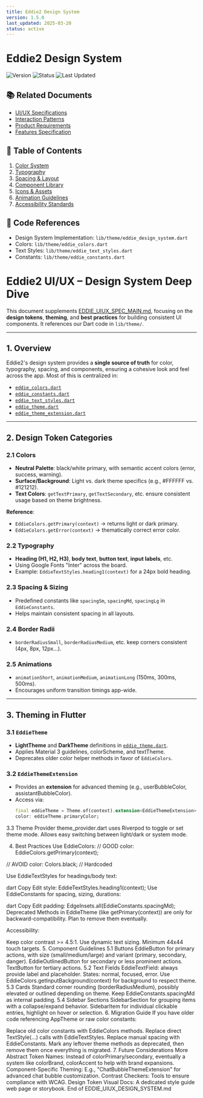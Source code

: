 ```yaml
---
title: Eddie2 Design System
version: 1.5.0
last_updated: 2025-03-20
status: active
---
```


# Eddie2 Design System

![Version](https://img.shields.io/badge/version-1.5.0-blue.svg)
![Status](https://img.shields.io/badge/status-active-green.svg)
![Last Updated](https://img.shields.io/badge/last%20updated-2025--03--20-lightgrey.svg)

## 📚 Related Documents
- [UI/UX Specifications](EDDIE_UIUX_SPEC_MAIN.md)
- [Interaction Patterns](EDDIE_UIUX_INTERACTIONS.md)
- [Product Requirements](../prd/EDDIE_PRD_MAIN.md)
- [Features Specification](../prd/EDDIE_PRD_FEATURES.md)

## 📑 Table of Contents
1. [Color System](#1-color-system)
2. [Typography](#2-typography)
3. [Spacing & Layout](#3-spacing--layout)
4. [Component Library](#4-component-library)
5. [Icons & Assets](#5-icons--assets)
6. [Animation Guidelines](#6-animation-guidelines)
7. [Accessibility Standards](#7-accessibility-standards)

## 🔗 Code References
- Design System Implementation: `lib/theme/eddie_design_system.dart`
- Colors: `lib/theme/eddie_colors.dart`
- Text Styles: `lib/theme/eddie_text_styles.dart`
- Constants: `lib/theme/eddie_constants.dart`

# Eddie2 UI/UX – Design System Deep Dive

This document supplements [EDDIE_UIUX_SPEC_MAIN.md](./EDDIE_UIUX_SPEC_MAIN.md), focusing on the **design tokens**, **theming**, and **best practices** for building consistent UI components. It references our Dart code in `lib/theme/`.

---

## 1. Overview

Eddie2's design system provides a **single source of truth** for color, typography, spacing, and components, ensuring a cohesive look and feel across the app. Most of this is centralized in:

- [`eddie_colors.dart`](../../lib/theme/eddie_colors.dart)  
- [`eddie_constants.dart`](../../lib/theme/eddie_constants.dart)  
- [`eddie_text_styles.dart`](../../lib/theme/eddie_text_styles.dart)  
- [`eddie_theme.dart`](../../lib/theme/eddie_theme.dart)  
- [`eddie_theme_extension.dart`](../../lib/theme/eddie_theme_extension.dart)  

---

## 2. Design Token Categories

### 2.1 Colors
- **Neutral Palette**: black/white primary, with semantic accent colors (error, success, warning).  
- **Surface/Background**: Light vs. dark theme specifics (e.g., #FFFFFF vs. #121212).  
- **Text Colors**: `getTextPrimary`, `getTextSecondary`, etc. ensure consistent usage based on theme brightness.  

**Reference**:  
- `EddieColors.getPrimary(context)` → returns light or dark primary.  
- `EddieColors.getError(context)` → thematically correct error color.

### 2.2 Typography
- **Heading (H1, H2, H3)**, **body text**, **button text**, **input labels**, etc.  
- Using Google Fonts "Inter" across the board.  
- Example: `EddieTextStyles.heading1(context)` for a 24px bold heading.

### 2.3 Spacing & Sizing
- Predefined constants like `spacingSm`, `spacingMd`, `spacingLg` in `EddieConstants`.  
- Helps maintain consistent spacing in all layouts.  

### 2.4 Border Radii
- `borderRadiusSmall`, `borderRadiusMedium`, etc. keep corners consistent (4px, 8px, 12px...).

### 2.5 Animations
- `animationShort`, `animationMedium`, `animationLong` (150ms, 300ms, 500ms).  
- Encourages uniform transition timings app-wide.

---

## 3. Theming in Flutter

### 3.1 `EddieTheme`
- **LightTheme** and **DarkTheme** definitions in [`eddie_theme.dart`](../../lib/theme/eddie_theme.dart).  
- Applies Material 3 guidelines, colorScheme, and textTheme.  
- Deprecates older color helper methods in favor of `EddieColors`.

### 3.2 `EddieThemeExtension`
- Provides an **extension** for advanced theming (e.g., userBubbleColor, assistantBubbleColor).  
- Access via:
  ```dart
  final eddieTheme = Theme.of(context).extension<EddieThemeExtension>()!;
  color: eddieTheme.primaryColor;

3.3 Theme Provider
theme_provider.dart uses Riverpod to toggle or set theme mode.
Allows easy switching between light/dark or system mode.

4. Best Practices
Use EddieColors:
// GOOD
color: EddieColors.getPrimary(context);

// AVOID
color: Colors.black;  // Hardcoded

Use EddieTextStyles for headings/body text:

dart
Copy
Edit
style: EddieTextStyles.heading1(context);
Use EddieConstants for spacing, sizing, durations:

dart
Copy
Edit
padding: EdgeInsets.all(EddieConstants.spacingMd);
Deprecated Methods in EddieTheme (like getPrimary(context)) are only for backward-compatibility. Plan to remove them eventually.

Accessibility:

Keep color contrast >= 4.5:1.
Use dynamic text sizing.
Minimum 44x44 touch targets.
5. Component Guidelines
5.1 Buttons
EddieButton for primary actions, with size (small/medium/large) and variant (primary, secondary, danger).
EddieOutlinedButton for secondary or less prominent actions.
TextButton for tertiary actions.
5.2 Text Fields
EddieTextField: always provide label and placeholder.
States: normal, focused, error.
Use EddieColors.getInputBackground(context) for background to respect theme.
5.3 Cards
Standard corner rounding (borderRadiusMedium), possibly elevated or outlined depending on theme.
Keep EddieConstants.spacingMd as internal padding.
5.4 Sidebar Sections
SidebarSection for grouping items with a collapse/expand behavior.
SidebarItem for individual clickable entries, highlight on hover or selection.
6. Migration Guide
If you have older code referencing AppTheme or raw color constants:

Replace old color constants with EddieColors methods.
Replace direct TextStyle(...) calls with EddieTextStyles.
Replace manual spacing with EddieConstants.
Mark any leftover theme methods as deprecated, then remove them once everything is migrated.
7. Future Considerations
More Abstract Token Names: Instead of colorPrimary/secondary, eventually a system like colorBrand, colorAccent to help with brand expansions.
Component-Specific Theming: E.g., "ChatBubbleThemeExtension" for advanced chat bubble customization.
Contrast Checkers: Tools to ensure compliance with WCAG.
Design Token Visual Docs: A dedicated style guide web page or storybook.
End of EDDIE_UIUX_DESIGN_SYSTEM.md